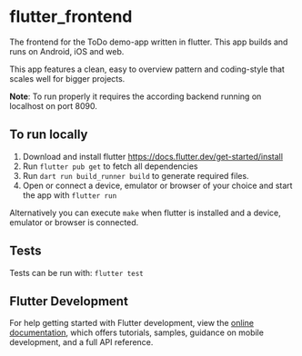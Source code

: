 # flutter_frontend

The frontend for the ToDo demo-app written in flutter.
This app builds and runs on Android, iOS and web.

This app features a clean, easy to overview pattern and coding-style that scales well for bigger projects.

**Note**: To run properly it requires the according backend running on localhost on port 8090.

## To run locally

1. Download and install flutter https://docs.flutter.dev/get-started/install
2. Run ```flutter pub get``` to fetch all dependencies
3. Run ```dart run build_runner build``` to generate required files.
4. Open or connect a device, emulator or browser of your choice and start the app with ```flutter run```

Alternatively  you can execute `make` when flutter is installed and a device, emulator or browser is connected.

## Tests

Tests can be run with: ```flutter test```

## Flutter Development

For help getting started with Flutter development, view the
[online documentation](https://docs.flutter.dev/), which offers tutorials,
samples, guidance on mobile development, and a full API reference.
